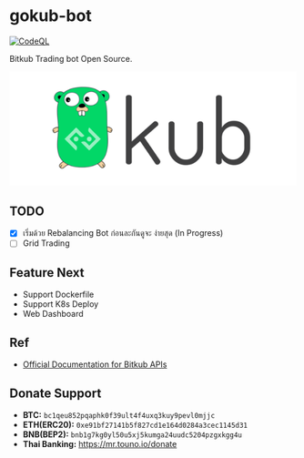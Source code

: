 # gokub-bot

[![CodeQL](https://github.com/touno-io/gokub-bot/actions/workflows/codeql-analysis.yml/badge.svg)](https://github.com/touno-io/gokub-bot/actions/workflows/codeql-analysis.yml)

Bitkub Trading bot Open Source.

![Foo](./docs/gokub.png)

## TODO
- [x] เริ่มด้วย Rebalancing Bot ก่อนละกันดูจะ ง่ายสุด (In Progress)
- [ ] Grid Trading 

## Feature Next
- Support Dockerfile
- Support K8s Deploy
- Web Dashboard

## Ref
- [Official Documentation for Bitkub APIs](https://github.com/bitkub/bitkub-official-api-docs)

## Donate Support

- **BTC:** `bc1qeu852pqaphk0f39ult4f4uxq3kuy9pevl0mjjc`
- **ETH(ERC20):** `0xe91bf27141b5f827cd1e164d0284a3cec1145d31`
- **BNB(BEP2):** `bnb1g7kg0yl50u5xj5kumga24uudc5204pzgxkgg4u`
- **Thai Banking:** https://mr.touno.io/donate